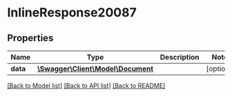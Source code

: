 # InlineResponse20087

## Properties
Name | Type | Description | Notes
------------ | ------------- | ------------- | -------------
**data** | [**\Swagger\Client\Model\Document**](Document.md) |  | [optional] 

[[Back to Model list]](../../README.md#documentation-for-models) [[Back to API list]](../../README.md#documentation-for-api-endpoints) [[Back to README]](../../README.md)

